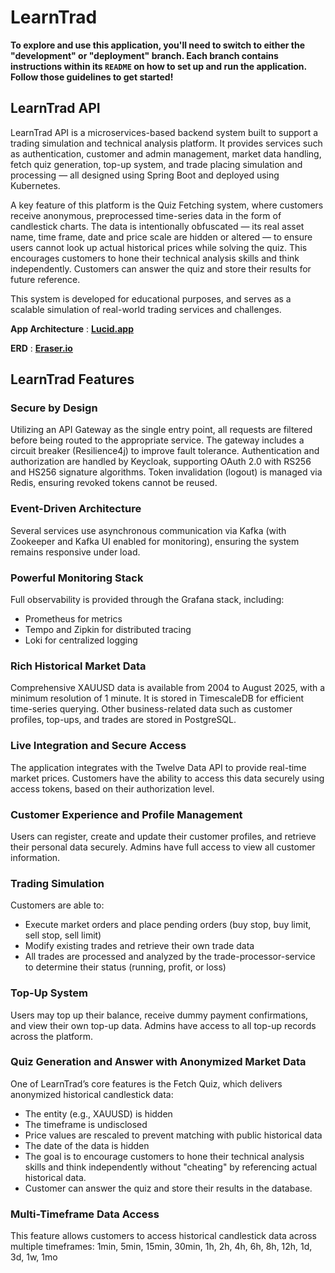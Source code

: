 # LearnTrad

**To explore and use this application, you'll need to switch to either the **"development"** or **"deployment"** branch. Each branch contains instructions within its `README` on how to set up and run the application. Follow those guidelines to get started!**

## LearnTrad API

LearnTrad API is a microservices-based backend system built to support a trading simulation and technical analysis platform. It provides services such as authentication, customer and admin management, market data handling, fetch quiz generation, top-up system, and trade placing simulation and processing — all designed using Spring Boot and deployed using Kubernetes.

A key feature of this platform is the Quiz Fetching system, where customers receive anonymous, preprocessed time-series data in the form of candlestick charts. The data is intentionally obfuscated — its real asset name, time frame, date and price scale are hidden or altered — to ensure users cannot look up actual historical prices while solving the quiz. This encourages customers to hone their technical analysis skills and think independently. Customers can answer the quiz and store their results for future reference.

This system is developed for educational purposes, and serves as a scalable simulation of real-world trading services and challenges.

**App Architecture** : [**Lucid.app**](https://lucid.app/lucidspark/a21cf1a0-0350-4597-a55b-e923e33a341f/edit?viewport_loc=-814%2C-322%2C3709%2C2024%2C0_0&invitationId=inv_9565557f-f02d-4240-842e-333418859bd4)

**ERD** : [**Eraser.io**](https://app.eraser.io/workspace/XkP12lB6MXvPzm879YFq?origin=share)

## LearnTrad Features

### Secure by Design
Utilizing an API Gateway as the single entry point, all requests are filtered before being routed to the appropriate service. The gateway includes a circuit breaker (Resilience4j) to improve fault tolerance.
Authentication and authorization are handled by Keycloak, supporting OAuth 2.0 with RS256 and HS256 signature algorithms.
Token invalidation (logout) is managed via Redis, ensuring revoked tokens cannot be reused.

### Event-Driven Architecture
Several services use asynchronous communication via Kafka (with Zookeeper and Kafka UI enabled for monitoring), ensuring the system remains responsive under load.

### Powerful Monitoring Stack
Full observability is provided through the Grafana stack, including:

* Prometheus for metrics
* Tempo and Zipkin for distributed tracing
* Loki for centralized logging

### Rich Historical Market Data
Comprehensive XAUUSD data is available from 2004 to August 2025, with a minimum resolution of 1 minute. It is stored in TimescaleDB for efficient time-series querying.
Other business-related data such as customer profiles, top-ups, and trades are stored in PostgreSQL.

### Live Integration and Secure Access
The application integrates with the Twelve Data API to provide real-time market prices. Customers have the ability to access this data securely using access tokens, based on their authorization level.

### Customer Experience and Profile Management
Users can register, create and update their customer profiles, and retrieve their personal data securely.
Admins have full access to view all customer information.

### Trading Simulation
Customers are able to:
* Execute market orders and place pending orders (buy stop, buy limit, sell stop, sell limit)
* Modify existing trades and retrieve their own trade data
* All trades are processed and analyzed by the trade-processor-service to determine their status (running, profit, or loss)

### Top-Up System
Users may top up their balance, receive dummy payment confirmations, and view their own top-up data.
Admins have access to all top-up records across the platform.

### Quiz Generation and Answer with Anonymized Market Data
One of LearnTrad’s core features is the Fetch Quiz, which delivers anonymized historical candlestick data:
* The entity (e.g., XAUUSD) is hidden
* The timeframe is undisclosed
* Price values are rescaled to prevent matching with public historical data
* The date of the data is hidden
* The goal is to encourage customers to hone their technical analysis skills and think independently without "cheating" by referencing actual historical data.
* Customer can answer the quiz and store their results in the database.

### Multi-Timeframe Data Access
This feature allows customers to access historical candlestick data across multiple timeframes:
1min, 5min, 15min, 30min, 1h, 2h, 4h, 6h, 8h, 12h, 1d, 3d, 1w, 1mo
